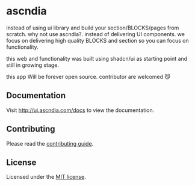 # ascndia

instead of using ui library and build your section/BLOCKS/pages from scratch. why not use ascndia?. instead of delivering UI components. we focus on delivering high quality BLOCKS and section so you can focus on functionality.

this web and functionality was built using shadcn/ui as starting point and still in growing stage.

this app Will be forever open source. contributor are welcomed 😼


## Documentation

Visit http://ui.ascndia.com/docs to view the documentation.

## Contributing

Please read the [contributing guide](/CONTRIBUTING.md).

## License

Licensed under the [MIT license](https://github.com/ascndia/ui/blob/main/LICENSE.md).
